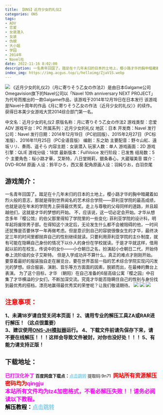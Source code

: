 ```yaml
---
title: 【ONS】近月少女的礼仪2
categories: ONS
tags:
- ADV
- 恋爱
- 女装潜入
- 女装
- 伪娘
- 大小姐
- 学园
- 2014年
- Navel社
date: 2022-11-16 8:02:00
description: 一名青年回国了。踏足在十几年未归的日本的土地上，樱小路才华的胸中暗藏着如烈火般的意志，那就是得到世界闻名的艺术综合学院——菲利亚学院的最高成绩，也就是说在年末的学院秀上获得最优秀奖。走上与尊敬的父母同样的道路，并且超越他们，这就是才华的梦想的开始。
index_img: https://img.acgus.top/i/helloimg/ZjaV1S.webp
---
```

![](https://img.acgus.top/i/helloimg/ZjaV1S.webp)
《近月少女的礼仪2》（月に寄りそう乙女の作法2）是由日本Galgame公司Omegavision旗下的Navel公司以「Navel 10th anniversary NEXT PROJECT」为代号而推出的一款Galgame作品，该游戏于2014年12月19日在日本发行
该游戏是Navel十周年的作品《月に寄りそう乙女の作法（近月少女的礼仪）》的续作。
获得日本美少女游戏大赏2014综合部门第一名。

中文名：近月少女的礼仪2
原版名称：月に寄りそう乙女の作法2
游戏类型：恋爱ADV
游戏平台：PC
所属系列：近月少女的礼仪
地区：日本
开发商：Navel
发行公司：Navel
发行日期：2014年12月19日（PC初回版）、2015年2月27日（PC标准版）、2016年11月25日（PC全语音版）
编剧：东之助
主要配音：野々山紅、遠坂リリ、奏雨、遥そら
内容主题：女装潜入
玩家人数：单人
游戏画面：2D
游戏引擎：QLIE
游戏分级：18禁
最新版本：FullVoice
发行阶段：已发售
结局数：5 个
主要角色：桜小路才華，艾斯特，八日堂朔莉，銀条春心，大蔵瑠美音
媒介：DVD-ROM
原画·人设：鈴平ひろ，西又葵
配角原画人设：羽純りお，白羽奈尾

## 游戏简介：
一名青年回国了。踏足在十几年未归的日本的土地上，樱小路才华的胸中暗藏着如烈火般的意志，那就是得到世界闻名的艺术综合学院——菲利亚学院的最高成绩，也就是说在年末的学院秀上获得最优秀奖。走上与尊敬的父母同样的道路，并且超越他们，这就是才华的梦想的开始。
不，应该说，这一切必定会开始。才华从想念多年『樱公馆』的伯父那里得知了学院里的一些变化: 菲利亚学院的设计科，明年起将废除男子部。在得知这个决定后，无论发生什么都不会被阻碍的他，一时间还犹豫是否要休学一年再做考虑。但是意识到自己的容貌很像女生的才华，最终决定三年的时间里都抛弃自己的性别继续就读。只要利用菲利亚学院的主仆制度，就有可能在隐瞒自己身份的情况下以仆人的身份在学校就读。于是才华就这样，借用起以前的在校生，传说中的女仆——小仓朝日之名，扮演起小仓朝日二代，开始侍奉上流阶级的女子艾斯特。
但是入学成功并不算什么，真正的难点才刚刚开始。要穿着最好的服装独自走在展览台，要在世界首屈一指的艺术综合学院实现闪闪发光的梦想。综合服装、演剧、音乐等方方面面的因素，脱颖而出，在最棒的舞台上表演。
为了这个目标，才华 （朝阳）在自己准备的6层高级公寓『樱之园』中召集了才华横溢的少女们，不断加深交流。究竟才华能否隐瞒住自己的性别与身份找到最优秀的搭档，漂亮地赢得最优秀奖的荣誉呢？让我们敬请期待。
![](https://img.acgus.top/i/helloimg/ZjaYlC.webp)
![](https://img.acgus.top/i/helloimg/ZjakkD.webp)
![](https://img.acgus.top/i/helloimg/ZjafIQ.webp)




## <font color=#FF0000 >注意事项：</font>
<font size=3><b>1、未满18岁请自觉关闭本页面！
2、请用专业的解压工具ZA或RAR进行解压！（这点很重要）           
3、建议使用[ONS-JH模拟器](https://wwi.lanzoui.com/imwAbsndlch)运行。
4、下载文件前请先保存下来，请不要在线解压！！！这样会导致文件被封，对你也没好处！！！
5、有能力请支持正版！</b></font>

## 下载地址：
<font color=#FF00FF size=3>**已打汉化补丁**</font>
<b>百度网盘下载点：</b><a href="https://pan.baidu.com/s/1GKFzSJ1qvhutY2PubQYg6A?pwd=9n71" style="color: #87CEEB;"><b>点击跳转</b></a> 提取码:9n71
<a style="padding: 0" href="https://post.qingju.org/AD/"><img style="max-width:100%" src="https://img.acgus.top/i/2024/07/478f689b8021d8d499ab43d21acf137a.gif" alt=""></a>
<b><font color=#FF0000 size=4>网站所有资源解压密码均为</b></font><b><font color=#FF00FF size=4>qingju</font><font color=#FF0000 ></font></b><br><b><font color=#FF00FF size=4>本站所有文件均为lz4加密格式，不看必解压失败！！请务必阅读以下教程。</b></font><br><b><font color=#000 size=4>解压教程：</b><a href="https://post.qingju.org/tutorial/000/" style="color: #87CEEB;"><b>点击跳转</b></a>